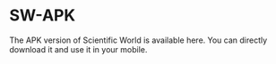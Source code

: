 # SW-APK
The APK version of Scientific World is available here. You can directly download it and use it in your mobile.
